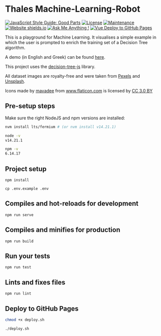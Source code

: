 # Thales Machine-Learning-Robot

[![JavaScript Style Guide: Good Parts](https://img.shields.io/badge/code%20style-goodparts-brightgreen.svg?style=flat)](https://github.com/dwyl/goodparts "JavaScript The Good Parts")
[![License](https://img.shields.io/badge/License-Apache%202.0-blue.svg)](https://opensource.org/licenses/Apache-2.0)
[![Maintenance](https://img.shields.io/badge/Maintained%3F-yes-green.svg)](https://GitHub.com/Naereen/StrapDown.js/graphs/commit-activity)
[![Website shields.io](https://img.shields.io/website-up-down-green-red/http/shields.io.svg)](https://ai.scify.org/courses/decision-trees/)
[![Ask Me Anything !](https://img.shields.io/badge/Ask%20me-anything-1abc9c.svg)](https://GitHub.com/scify)
[![Vue Deploy to GitHub Pages](https://github.com/scify/Machine-Learning-Decision-Trees-Robot/actions/workflows/vue-deploy-github-pages.yml/badge.svg?branch=master&event=push)](https://github.com/scify/Machine-Learning-Decision-Trees-Robot/actions/workflows/vue-deploy-github-pages.yml)

This is a playground for Machine Learning.
It visualises a simple example in which the user is prompted to enrich the training set of a Decision Tree algorithm.

A demo (in English and Greek) can be found [here](https://go.scify.gr/teach-thalis-the-robot).

This project uses the [decision-tree-js](https://github.com/lagodiuk/decision-tree-js) library.

All dataset images are royalty-free and were taken from [Pexels](https://www.pexels.com/) and [Unsplash](https://unsplash.com/).

<div>Icons made by <a href="https://www.flaticon.com/authors/mavadee" title="mavadee">mavadee</a> from <a href="https://www.flaticon.com/" title="Flaticon">www.flaticon.com</a> is licensed by <a href="http://creativecommons.org/licenses/by/3.0/" title="Creative Commons BY 3.0" target="_blank">CC 3.0 BY</a></div>

## Pre-setup steps

Make sure the right NodeJS and npm versions are installed:

```bash
nvm install lts/fermium # (or nvm install v14.21.1)

node -v
v14.21.1

npm -v
6.14.17
```

## Project setup
```
npm install

cp .env.example .env
```

## Compiles and hot-reloads for development
```
npm run serve
```

## Compiles and minifies for production
```
npm run build
```

## Run your tests
```
npm run test
```

## Lints and fixes files
```
npm run lint
```

## Deploy to GitHub Pages

```bash
chmod +x deploy.sh

./deploy.sh
```